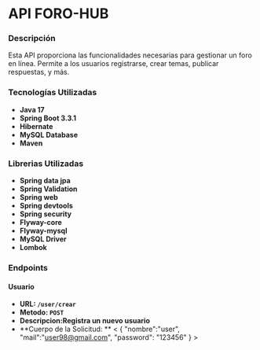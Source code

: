 # API FORO-HUB

### Descripción

Esta API proporciona las funcionalidades necesarias para gestionar un foro en línea. Permite a los usuarios registrarse, crear temas, publicar respuestas, y más.

### Tecnologías Utilizadas

- **Java 17**
- **Spring Boot 3.3.1**
- **Hibernate**
- **MySQL Database**
- **Maven**

### Librerias Utilizadas

- **Spring data jpa**
- **Spring Validation**
- **Spring web**
- **Spring devtools**
- **Spring security**
- **Flyway-core**
- **Flyway-mysql**
- **MySQL Driver**
- **Lombok**


### Endpoints

#### Usuario 

- **URL: `/user/crear`**
- **Metodo: `POST`**
- **Descripcion:Registra un nuevo usuario**
- **Cuerpo de la Solicitud: **
 < {
   "nombre":"user",
    "mail":"user98@gmail.com",
    "password": "123456"
    } >

